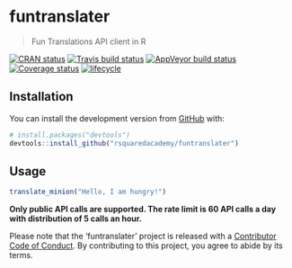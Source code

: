 
<!-- README.md is generated from README.Rmd. Please edit that file -->

# funtranslater

> Fun Translations API client in R

[![CRAN
status](https://www.r-pkg.org/badges/version/funtranslater)](https://cran.r-project.org/package=funtranslater)
[![Travis build
status](https://travis-ci.org/rsquaredacademy/funtranslater.svg?branch=master)](https://travis-ci.org/rsquaredacademy/funtranslater)
[![AppVeyor build
status](https://ci.appveyor.com/api/projects/status/github/rsquaredacademy/funtranslater?branch=master&svg=true)](https://ci.appveyor.com/project/rsquaredacademy/funtranslater)
[![Coverage
status](https://codecov.io/gh/rsquaredacademy/funtranslater/branch/master/graph/badge.svg)](https://codecov.io/github/rsquaredacademy/funtranslater?branch=master)
[![lifecycle](https://img.shields.io/badge/lifecycle-experimental-orange.svg)](https://www.tidyverse.org/lifecycle/#experimental)

## Installation

You can install the development version from
[GitHub](https://github.com/) with:

``` r
# install.packages("devtools")
devtools::install_github("rsquaredacademy/funtranslater")
```

## Usage

``` r
translate_minion("Hello, I am hungry!")
```

**Only public API calls are supported. The rate limit is 60 API calls a
day with distribution of 5 calls an hour.**

Please note that the ‘funtranslater’ project is released with a
[Contributor Code of Conduct](CODE_OF_CONDUCT.md). By contributing to
this project, you agree to abide by its terms.
